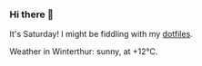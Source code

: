 ### Hi there :wave:

It's Saturday! I might be fiddling with my [dotfiles](https://github.com/bewuethr/dotfiles).

Weather in Winterthur: sunny, at +12°C.

